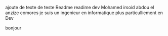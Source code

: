 ajoute de texte de teste Readme
readime dev Mohamed irsoid 
abdou el anzize comores 
je suis un ingenieur en informatique 
plus particulliement en Dev 

bonjour 
